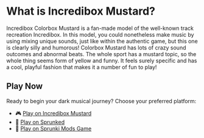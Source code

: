 # What is Incredibox Mustard?
Incredibox Colorbox Mustard is a fan-made model of the well-known track recreation Incredibox. In this model, you could nonetheless make music by using mixing unique sounds, just like within the authentic game, but this one is clearly silly and humorous! Colorbox Mustard has lots of crazy sound outcomes and abnormal beats. The whole sport has a mustard topic, so the whole thing seems form of yellow and funny. It feels surely specific and has a cool, playful fashion that makes it a number of fun to play!

## Play Now
Ready to begin your dark musical journey? Choose your preferred platform:
- 🎮 [Play on Incredibox Mustard](https://incredibox-mustard.online/)
- 🎵 [Play on Sprunked](https://sprunkedgame.online/)
- 🎹 [Play on Sprunki Mods Game](https://sprunkigame.online/)
